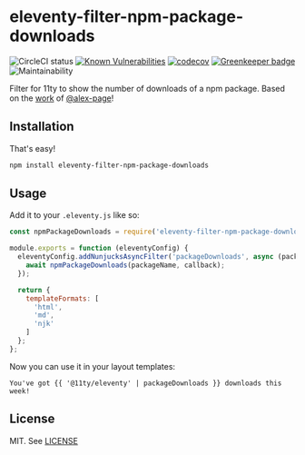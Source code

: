 # eleventy-filter-npm-package-downloads

![CircleCI status](https://img.shields.io/circleci/project/github/Ryuno-Ki/eleventy-npm-package-downloads.svg?style=popout-square)
[![Known Vulnerabilities](https://snyk.io/test/github/Ryuno-Ki/eleventy-npm-package-downloads/badge.svg?targetFile=package.json)](https://snyk.io/test/github/Ryuno-Ki/eleventy-npm-package-downloads?targetFile=package.json)
[![codecov](https://codecov.io/gh/Ryuno-Ki/eleventy-npm-package-downloads/branch/master/graph/badge.svg)](https://codecov.io/gh/Ryuno-Ki/eleventy-npm-package-downloads)
[![Greenkeeper badge](https://badges.greenkeeper.io/Ryuno-Ki/eleventy-npm-package-downloads.svg)](https://greenkeeper.io/)
![Maintainability](https://img.shields.io/codeclimate/maintainability/Ryuno-Ki/eleventy-filter-npm-package-downloads.svg?style=popout-square)


Filter for 11ty to show the number of downloads of a npm package.
Based on the [work](https://github.com/11ty/eleventy/issues/471#issuecomment-482988986)
of [@alex-page](https://github.com/alex-page)!

## Installation

That's easy!

```sh
npm install eleventy-filter-npm-package-downloads
```

## Usage

Add it to your `.eleventy.js` like so:

```js
const npmPackageDownloads = require('eleventy-filter-npm-package-downloads');

module.exports = function (eleventyConfig) {
  eleventyConfig.addNunjucksAsyncFilter('packageDownloads', async (packageName, callback) => {
    await npmPackageDownloads(packageName, callback);
  });

  return {
    templateFormats: [
      'html',
      'md',
      'njk'
    ]
  };
};
```

Now you can use it in your layout templates:

```njk
You've got {{ '@11ty/eleventy' | packageDownloads }} downloads this week!
```

## License

MIT. See [LICENSE](./LICENSE)
